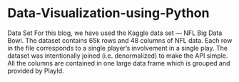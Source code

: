 # Data-Visualization-using-Python
Data Set
For this blog, we have used the Kaggle data set — NFL Big Data Bowl.
The dataset contains 65k rows and 48 columns of NFL data. Each row in the file corresponds to a single player’s involvement in a single play. The dataset was intentionally joined (i.e. denormalized) to make the API simple. All the columns are contained in one large data frame which is grouped and provided by PlayId.
